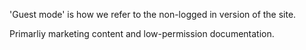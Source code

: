 'Guest mode' is how we refer to the non-logged in version of the site. 

Primarliy marketing content and low-permission documentation.